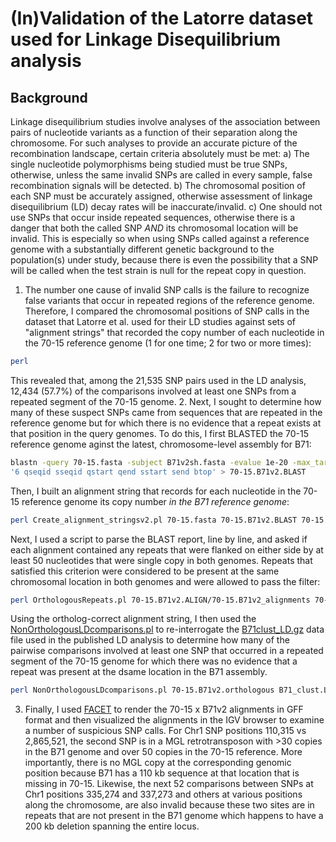 # (In)Validation of the Latorre dataset used for Linkage Disequilibrium analysis

## Background
Linkage disequilibrium studies involve analyses of the association between pairs of nucleotide variants as a function of their separation along the chromosome. For such analyses to provide an accurate picture of the recombination landscape, certain criteria absolutely must be met:
a) The single nucleotide polymorphisms being studied must be true SNPs, otherwise, unless the same invalid SNPs are called in every sample, false recombination signals will be detected.
b) The chromosomal position of each SNP must be accurately assigned, otherwise assessment of linkage disequilibrium (LD) decay rates will be inaccurate/invalid.
c) One should not use SNPs that occur inside repeated sequences, otherwise there is a danger that both the called SNP *AND* its chromosomal location will be invalid. This is especially so when using SNPs called against a reference genome with a substantially different genetic background to the population(s) under study, because there is even the possibility that a SNP will be called when the test strain is null for the repeat copy in question.

1. The number one cause of invalid SNP calls is the failure to recognize false variants that occur in repeated regions of the reference genome. Therefore, I compared the chromosomal positions of SNP calls in the dataset that Latorre et al. used for their LD studies against sets of "alignment strings" that recorded the copy number of each nucleotide in the 70-15 reference genome (1 for one time; 2 for two or more times):
```bash
perl 
``` 
This revealed that, among the 21,535 SNP pairs used in the LD analysis, 12,434 (57.7%) of the comparisons involved at least one SNPs from a repeated segment of the 70-15 genome.
2. Next, I sought to determine how many of these suspect SNPs came from sequences that are repeated in the reference genome but for which there is no evidence that a repeat exists at that position in the query genomes. To do this, I first BLASTED the 70-15 reference genome aginst the latest, chromosome-level assembly for B71:
```bash
blastn -query 70-15.fasta -subject B71v2sh.fasta -evalue 1e-20 -max_target_seqs 20000 -outfmt \
'6 qseqid sseqid qstart qend sstart send btop' > 70-15.B71v2.BLAST
```
Then, I built an alignment string that records for each nucleotide in the 70-15 reference genome its copy number *in the B71 reference genome*:
```bash
perl Create_alignment_stringsv2.pl 70-15.fasta 70-15.B71v2.BLAST 70-15.B71v2.ALIGN
```
Next, I used a script to parse the BLAST report, line by line, and asked if each alignment contained any repeats that were flanked on either side by at least 50 nucleotides that were single copy in both genomes. Repeats that satisfied this criterion were considered to be present at the same chromosomal location in both genomes and were allowed to pass the filter:
```bash
perl OrthologousRepeats.pl 70-15.B71v2.ALIGN/70-15.B71v2_alignments 70-15.B71v2.BLAST
```
Using the ortholog-correct alignment string, I then used the [NonOrthologousLDcomparisons.pl](/scripts/NonOrthologousLDcomparisons.pl) to re-interrogate the [B71clust_LD.gz](https://github.com/Burbano-Lab/wheat-clonal-linage/blob/main/data/04_Recombination/B71_cluster.LD.gz) data file used in the published LD analysis to determine how many of the pairwise comparisons involved at least one SNP that occurred in a repeated segment of the 70-15 genome for which there was no evidence that a repeat was present at the dsame location in the B71 assembly.
```bash
perl NonOrthologousLDcomparisons.pl 70-15.B71v2.orthologous B71_clust.LD.gz
```
3. Finally, I used [FACET]() to render the 70-15 x B71v2 alignments in GFF format and then visualized the alignments in the IGV browser to examine a number of suspicious SNP calls. For Chr1 SNP positions 110,315 vs 2,865,521, the second SNP is in a MGL retrotransposon with >30 copies in the B71 genome and over 50 copies in the 70-15 reference. More importantly, there is no MGL copy at the corresponding genomic position because B71 has a 110 kb sequence at that location that is missing in 70-15. Likewise, the next 52 comparisons between SNPs at Chr1 positions 335,274 and 337,273 and others at various positions along the chromosome, are also invalid because these two sites are in repeats that are not present in the B71 genome which happens to have a 200 kb deletion spanning the entire locus.
